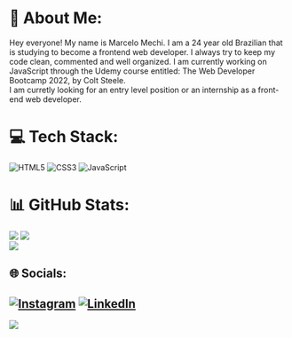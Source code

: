 # 💫 About Me:
Hey everyone! My name is Marcelo Mechi. I am a 24 year old Brazilian that is studying to become a frontend web developer. I always try to keep my code clean, commented and well organized. I am currently working on JavaScript through the Udemy course entitled: The Web Developer Bootcamp 2022, by Colt Steele.<br>I am curretly looking for an entry level position or an internship as a front-end web developer. 

# 💻 Tech Stack:
![HTML5](https://img.shields.io/badge/html5-%23E34F26.svg?style=for-the-badge&logo=html5&logoColor=white) ![CSS3](https://img.shields.io/badge/css3-%231572B6.svg?style=for-the-badge&logo=css3&logoColor=white) ![JavaScript](https://img.shields.io/badge/javascript-%23323330.svg?style=for-the-badge&logo=javascript&logoColor=%23F7DF1E)

# 📊 GitHub Stats:
![](https://github-readme-stats.vercel.app/api?username=MarcMechi98&theme=vue-dark&hide_border=false&include_all_commits=false&count_private=false)
![](https://github-readme-streak-stats.herokuapp.com/?user=MarcMechi98&theme=vue-dark&hide_border=false)<br/>
![](https://github-readme-stats.vercel.app/api/top-langs/?username=MarcMechi98&theme=vue-dark&hide_border=false&include_all_commits=false&count_private=false&layout=compact)

## 🌐 Socials:
[![Instagram](https://img.shields.io/badge/Instagram-%23E4405F.svg?logo=Instagram&logoColor=white)](https://instagram.com/marcedumechi) [![LinkedIn](https://img.shields.io/badge/LinkedIn-%230077B5.svg?logo=linkedin&logoColor=white)](https://linkedin.com/in/marcmechi98/) 
---
[![](https://visitcount.itsvg.in/api?id=MarcMechi98&icon=0&color=0)](https://visitcount.itsvg.in)

<!-- Proudly created with GPRM ( https://gprm.itsvg.in ) -->
